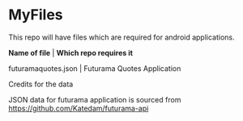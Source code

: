 # MyFiles
This repo will have files which are required for android applications.

**Name of file**              |   **Which repo requires it**

futuramaquotes.json           |   Futurama Quotes Application





Credits for the data

JSON data for futurama application is sourced from https://github.com/Katedam/futurama-api
